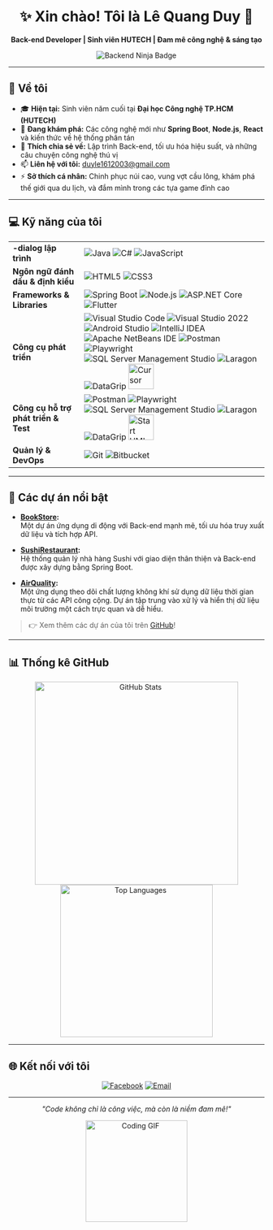 <div align="center">
  <h1>✨ Xin chào! Tôi là Lê Quang Duy 👋</h1>
  <p><strong>Back-end Developer | Sinh viên HUTECH | Đam mê công nghệ & sáng tạo</strong></p>
  <img src="https://img.shields.io/badge/Code-Backend%20Ninja-blueviolet?style=for-the-badge&logo=codeigniter" alt="Backend Ninja Badge">
</div>

---

## 🚀 Về tôi

- 🎓 **Hiện tại:** Sinh viên năm cuối tại **Đại học Công nghệ TP.HCM (HUTECH)**  
- 🌱 **Đang khám phá:** Các công nghệ mới như **Spring Boot**, **Node.js**, **React** và kiến thức về hệ thống phân tán  
- 💬 **Thích chia sẻ về:** Lập trình Back-end, tối ưu hóa hiệu suất, và những câu chuyện công nghệ thú vị  
- 📫 **Liên hệ với tôi:** [duyle1612003@gmail.com](mailto:duyle1612003@gmail.com)  
- ⚡ **Sở thích cá nhân:** Chinh phục núi cao, vung vợt cầu lông, khám phá thế giới qua du lịch, và đắm mình trong các tựa game đỉnh cao  

---

## 💻 Kỹ năng của tôi

<table>
  <tr>
    <td><strong>-dialog lập trình</strong></td>
    <td>
      <img src="https://img.shields.io/badge/Java-ED8B00?style=flat&logo=java&logoColor=white" alt="Java">
      <img src="https://img.shields.io/badge/C%23-239120?style=flat&logo=c-sharp&logoColor=white" alt="C#">
      <img src="https://img.shields.io/badge/JavaScript-F7DF1E?style=flat&logo=javascript&logoColor=black" alt="JavaScript">
    </td>
  </tr>
  <tr>
    <td><strong>Ngôn ngữ đánh dấu & định kiểu</strong></td>
    <td>
      <img src="https://img.shields.io/badge/HTML5-E34F26?style=flat&logo=html5&logoColor=white" alt="HTML5">
      <img src="https://img.shields.io/badge/CSS3-1572B6?style=flat&logo=css3&logoColor=white" alt="CSS3">
    </td>
  </tr>
  <tr>
    <td><strong>Frameworks & Libraries</strong></td>
    <td>
      <img src="https://img.shields.io/badge/Spring%20Boot-6DB33F?style=flat&logo=spring&logoColor=white" alt="Spring Boot">
      <img src="https://img.shields.io/badge/Node.js-339933?style=flat&logo=nodedotjs&logoColor=white" alt="Node.js">
      <img src="https://img.shields.io/badge/ASP.NET%20Core-512BD4?style=flat&logo=dotnet&logoColor=white" alt="ASP.NET Core">
      <img src="https://img.shields.io/badge/Flutter-02569B?style=flat&logo=flutter&logoColor=white" alt="Flutter">
    </td>
  </tr>
  <tr>
    <td><strong>Công cụ phát triển</strong></td>
    <td>
      <img src="https://img.shields.io/badge/Visual%20Studio%20Code-007ACC?style=flat&logo=visual-studio-code&logoColor=white" alt="Visual Studio Code">
      <img src="https://img.shields.io/badge/Visual%20Studio-5C2D91?style=flat&logo=visual-studio&logoColor=white" alt="Visual Studio 2022">
      <img src="https://img.shields.io/badge/Android%20Studio-3DDC84?style=flat&logo=android-studio&logoColor=white" alt="Android Studio">
      <img src="https://img.shields.io/badge/IntelliJ%20IDEA-000000?style=flat&logo=intellij-idea&logoColor=white" alt="IntelliJ IDEA">
      <img src="https://img.shields.io/badge/NetBeans-1B6AC6?style=flat&logo=apache-netbeans-ide&logoColor=white" alt="Apache NetBeans IDE">
      <img src="https://img.shields.io/badge/Postman-FF6C37?style=flat&logo=postman&logoColor=white" alt="Postman">
      <img src="https://img.shields.io/badge/Playwright-45ba4b?style=flat&logo=playwright&logoColor=white" alt="Playwright">
      <img src="https://img.shields.io/badge/SSMS-0078D4?style=flat&logo=microsoft-sql-server&logoColor=white" alt="SQL Server Management Studio">
      <img src="https://img.shields.io/badge/Laragon-0E83CD?style=flat&logo=laragon&logoColor=white" alt="Laragon">
      <img src="https://img.shields.io/badge/DataGrip-000000?style=flat&logo=datagrip&logoColor=white" alt="DataGrip">
      <img src="https://freeappsai.com/wp-content/uploads/2024/04/Cursor-1.png" alt="Cursor" width="50">
    </td>
  </tr>
  <tr>
    <td><strong>Công cụ hỗ trợ phát triển & Test</strong></td>
    <td>
      <img src="https://img.shields.io/badge/Postman-FF6C37?style=flat&logo=postman&logoColor=white" alt="Postman">
      <img src="https://img.shields.io/badge/Playwright-45ba4b?style=flat&logo=playwright&logoColor=white" alt="Playwright">
      <img src="https://img.shields.io/badge/SSMS-0078D4?style=flat&logo=microsoft-sql-server&logoColor=white" alt="SQL Server Management Studio">
      <img src="https://img.shields.io/badge/Laragon-0E83CD?style=flat&logo=laragon&logoColor=white" alt="Laragon">
      <img src="https://img.shields.io/badge/DataGrip-000000?style=flat&logo=datagrip&logoColor=white" alt="DataGrip">
      <img src="https://encrypted-tbn0.gstatic.com/images?q=tbn:ANd9GcRK3-8-8c-qmOBDxI9BDSrQHuhWX2uox-XBZw&s" alt="Start UML" width="50">
    </td>
  </tr>
  <tr>
    <td><strong>Quản lý & DevOps</strong></td>
    <td>
      <img src="https://img.shields.io/badge/Git-F05032?style=flat&logo=git&logoColor=white" alt="Git">
      <img src="https://img.shields.io/badge/Bitbucket-0052CC?style=flat&logo=bitbucket&logoColor=white" alt="Bitbucket">
    </td>
  </tr>
</table>

---

## 📂 Các dự án nổi bật

- **[BookStore](https://github.com/DyDragon16/BookStore):**  
  Một dự án ứng dụng di động với Back-end mạnh mẽ, tối ưu hóa truy xuất dữ liệu và tích hợp API.  

- **[SushiRestaurant](https://github.com/DyDragon16/SushiRestaurant):**  
  Hệ thống quản lý nhà hàng Sushi với giao diện thân thiện và Back-end được xây dựng bằng Spring Boot.  

- **[AirQuality](https://github.com/DyDragon16/AirQuality):**  
  Một ứng dụng theo dõi chất lượng không khí sử dụng dữ liệu thời gian thực từ các API công cộng. Dự án tập trung vào xử lý và hiển thị dữ liệu môi trường một cách trực quan và dễ hiểu.  

> 👉 Xem thêm các dự án của tôi trên [GitHub](https://github.com/DyDragon16)!

---

## 📊 Thống kê GitHub

<div align="center">
  <img src="https://github-readme-stats.vercel.app/api?username=DyDragon16&show_icons=true&theme=dracula&hide_border=true" alt="GitHub Stats" width="400"/>
  <img src="https://github-readme-stats.vercel.app/api/top-langs/?username=DyDragon16&layout=compact&theme=dracula&hide_border=true" alt="Top Languages" width="300"/>
</div>

---

## 🌐 Kết nối với tôi

<div align="center">
  <a href="https://www.facebook.com/dy.le.160103/"><img src="https://img.shields.io/badge/Facebook-1877F2?style=for-the-badge&logo=facebook&logoColor=white" alt="Facebook"></a>
  <a href="mailto:duyle1612003@gmail.com"><img src="https://img.shields.io/badge/Email-D14836?style=for-the-badge&logo=gmail&logoColor=white" alt="Email"></a>
</div>

---

<div align="center">
  <p><em>"Code không chỉ là công việc, mà còn là niềm đam mê!"</em></p>
  <img src="https://media.giphy.com/media/LmNwrBhejkK9EFP504/giphy.gif" width="200" alt="Coding GIF">
</div>
